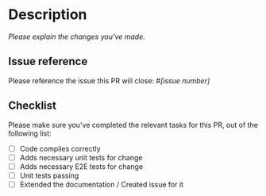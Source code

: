 # Description

_Please explain the changes you've made._

## Issue reference

<!--
We strive to have all PR being opened based on an issue, where the problem or feature have been discussed prior to implementation.
-->

Please reference the issue this PR will close: #_[issue number]_

## Checklist

Please make sure you've  completed the relevant tasks for this PR, out of the following list:

* [ ] Code compiles correctly
* [ ] Adds necessary unit tests for change
* [ ] Adds necessary E2E tests for change
* [ ] Unit tests passing
* [ ] Extended the documentation / Created issue for it
